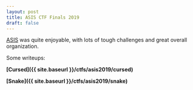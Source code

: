 ```yaml
---
layout: post
title: ASIS CTF Finals 2019
draft: false
---
```


[ASIS](https://ctftime.org/event/805) was quite enjoyable, with lots of tough challenges and great overall organization. 

Some writeups:

**[Cursed]({{ site.baseurl }}/ctfs/asis2019/cursed)**

**[Snake]({{ site.baseurl }}/ctfs/asis2019/snake)**


